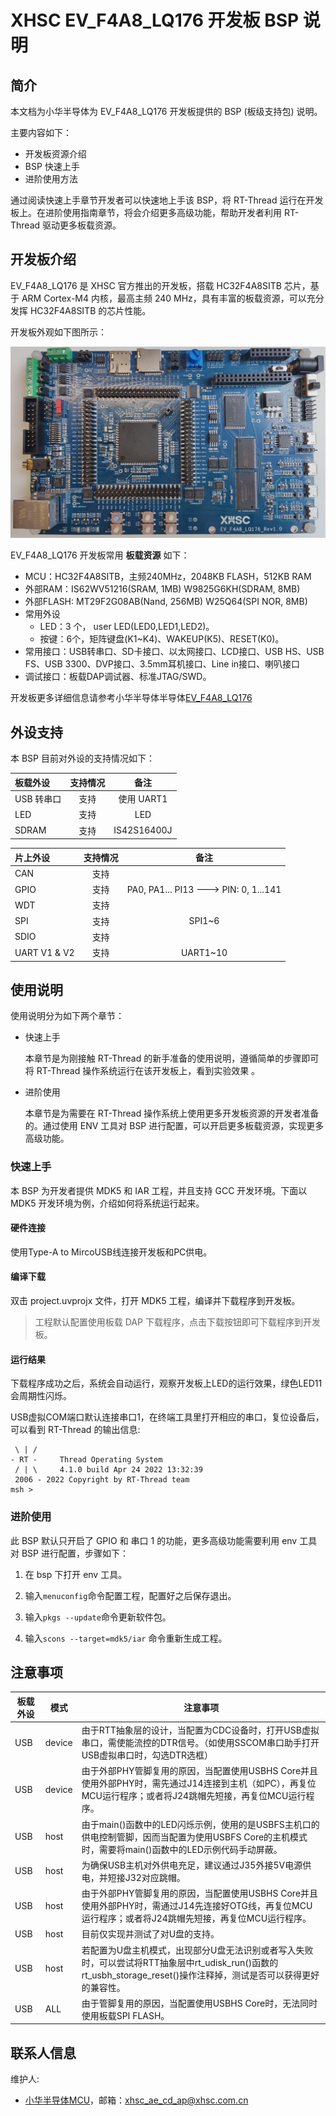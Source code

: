 # XHSC EV_F4A8_LQ176 开发板 BSP 说明

## 简介

本文档为小华半导体为 EV_F4A8_LQ176 开发板提供的 BSP (板级支持包) 说明。

主要内容如下：

- 开发板资源介绍
- BSP 快速上手
- 进阶使用方法

通过阅读快速上手章节开发者可以快速地上手该 BSP，将 RT-Thread 运行在开发板上。在进阶使用指南章节，将会介绍更多高级功能，帮助开发者利用 RT-Thread 驱动更多板载资源。

## 开发板介绍

EV_F4A8_LQ176 是 XHSC 官方推出的开发板，搭载 HC32F4A8SITB 芯片，基于 ARM Cortex-M4 内核，最高主频 240 MHz，具有丰富的板载资源，可以充分发挥 HC32F4A8SITB 的芯片性能。

开发板外观如下图所示：

 ![board](figures/board.jpg)

EV_F4A8_LQ176 开发板常用 **板载资源** 如下：

- MCU：HC32F4A8SITB，主频240MHz，2048KB FLASH，512KB RAM
- 外部RAM：IS62WV51216(SRAM, 1MB) W9825G6KH(SDRAM, 8MB)
- 外部FLASH: MT29F2G08AB(Nand, 256MB) W25Q64(SPI NOR, 8MB)
- 常用外设
  - LED：3 个， user LED(LED0,LED1,LED2)。
  - 按键：6个，矩阵键盘(K1~K4)、WAKEUP(K5)、RESET(K0)。
- 常用接口：USB转串口、SD卡接口、以太网接口、LCD接口、USB HS、USB FS、USB 3300、DVP接口、3.5mm耳机接口、Line in接口、喇叭接口
- 调试接口：板载DAP调试器、标准JTAG/SWD。

开发板更多详细信息请参考小华半导体半导体[EV_F4A8_LQ176](https://www.xhsc.com.cn)

## 外设支持

本 BSP 目前对外设的支持情况如下：

| **板载外设** | **支持情况** | **备注**      |
|:-------- |:--------:|:-----------:|
| USB 转串口  | 支持       | 使用 UART1    |
| LED      | 支持       | LED         |
| SDRAM    | 支持       | IS42S16400J |

| **片上外设**     | **支持情况** | **备注**                                |
|:------------ |:--------:|:-------------------------------------:|
| CAN          | 支持       |                                       |
| GPIO         | 支持       | PA0, PA1... PI13 ---> PIN: 0, 1...141 |
| WDT          | 支持       |                                       |
| SPI          | 支持       | SPI1~6                                |
| SDIO         | 支持       |                                       |
| UART V1 & V2 | 支持       | UART1~10                              |

## 使用说明

使用说明分为如下两个章节：

- 快速上手
  
    本章节是为刚接触 RT-Thread 的新手准备的使用说明，遵循简单的步骤即可将 RT-Thread 操作系统运行在该开发板上，看到实验效果 。

- 进阶使用
  
    本章节是为需要在 RT-Thread 操作系统上使用更多开发板资源的开发者准备的。通过使用 ENV 工具对 BSP 进行配置，可以开启更多板载资源，实现更多高级功能。

### 快速上手

本 BSP 为开发者提供 MDK5 和 IAR 工程，并且支持 GCC 开发环境。下面以 MDK5 开发环境为例，介绍如何将系统运行起来。

#### 硬件连接

使用Type-A to MircoUSB线连接开发板和PC供电。

#### 编译下载

双击 project.uvprojx 文件，打开 MDK5 工程，编译并下载程序到开发板。

> 工程默认配置使用板载 DAP 下载程序，点击下载按钮即可下载程序到开发板。

#### 运行结果

下载程序成功之后，系统会自动运行，观察开发板上LED的运行效果，绿色LED11会周期性闪烁。

USB虚拟COM端口默认连接串口1，在终端工具里打开相应的串口，复位设备后，可以看到 RT-Thread 的输出信息:

```
 \ | /
- RT -     Thread Operating System
 / | \     4.1.0 build Apr 24 2022 13:32:39
 2006 - 2022 Copyright by RT-Thread team
msh >
```

### 进阶使用

此 BSP 默认只开启了 GPIO 和 串口 1 的功能，更多高级功能需要利用 env 工具对 BSP 进行配置，步骤如下：

1. 在 bsp 下打开 env 工具。

2. 输入`menuconfig`命令配置工程，配置好之后保存退出。

3. 输入`pkgs --update`命令更新软件包。

4. 输入`scons --target=mdk5/iar` 命令重新生成工程。

## 注意事项

| 板载外设 | 模式     | 注意事项                                                                                                   |
| ---- | ------ | ------------------------------------------------------------------------------------------------------ |
| USB  | device | 由于RTT抽象层的设计，当配置为CDC设备时，打开USB虚拟串口，需使能流控的DTR信号。（如使用SSCOM串口助手打开USB虚拟串口时，勾选DTR选框）                          |
| USB  | device | 由于外部PHY管脚复用的原因，当配置使用USBHS Core并且使用外部PHY时，需先通过J14连接到主机（如PC），再复位MCU运行程序；或者将J24跳帽先短接，再复位MCU运行程序。          |
| USB  | host   | 由于main()函数中的LED闪烁示例，使用的是USBFS主机口的供电控制管脚，因而当配置为使用USBFS Core的主机模式时，需要将main()函数中的LED示例代码手动屏蔽。             |
| USB  | host   | 为确保USB主机对外供电充足，建议通过J35外接5V电源供电，并短接J32对应跳帽。                                                             |
| USB  | host   | 由于外部PHY管脚复用的原因，当配置使用USBHS Core并且使用外部PHY时，需通过J14先连接好OTG线，再复位MCU运行程序；或者将J24跳帽先短接，再复位MCU运行程序。             |
| USB  | host   | 目前仅实现并测试了对U盘的支持。                                                                                       |
| USB  | host   | 若配置为U盘主机模式，出现部分U盘无法识别或者写入失败时，可以尝试将RTT抽象层中rt_udisk_run()函数的rt_usbh_storage_reset()操作注释掉，测试是否可以获得更好的兼容性。 |
| USB  | ALL    | 由于管脚复用的原因，当配置使用USBHS Core时，无法同时使用板载SPI FLASH。                                                          |

## 联系人信息

维护人:

- [小华半导体MCU](https://www.xhsc.com.cn)，邮箱：<xhsc_ae_cd_ap@xhsc.com.cn>